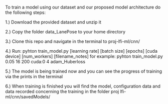 To train a model using our dataset and our proposed model architecture do the following steps:

1.) Download the provided dataset and unzip it

2.) Copy the folder data_LanePose to your home directory

3.) Clone this repo and navigate in the terminal to proj-lfi-ml/cnn/

4.) Run: pyhton train_model.py [learning rate] [batch size] [epochs] [cuda device] [num_workers] [filename_notes]
    for example: pyhton train_model.py 0.05 16 200 cuda:0 4 adam_Huberloss
    
5.) The model is being trained now and you can see the progress of training via the prints in the terminal

6.) When training is finished you will find the model, configuration data and data recorded concerning the training in the folder proj
    lfi-ml/cnn/savedModels/
